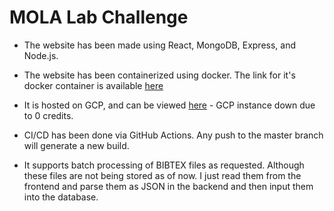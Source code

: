 # MOLA Lab Challenge

- The website has been made using React, MongoDB, Express, and Node.js.

- The website has been containerized using docker. The link for it's docker container is available [here](https://hub.docker.com/r/aaryadevnani/mola)

- It is hosted on GCP, and can be viewed [here](https://mola-lab-challenge-dnkwjouc7q-uc.a.run.app/) - GCP instance down due to 0 credits.

- CI/CD has been done via GitHub Actions. Any push to the master branch will generate a new build.

- It supports batch processing of BIBTEX files as requested. Although these files are not being stored as of now. I just read them from the frontend and parse them as JSON in the backend and then input them into the database.
